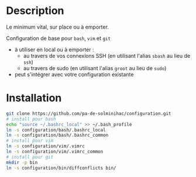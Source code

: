 # Description

Le minimum vital, sur place ou à emporter.

Configuration de base pour `bash`, `vim` et `git`
- à utiliser en local ou à emporter :
  - au travers de vos connexions SSH (en utilisant l'alias `sbash` au lieu de `ssh`)
  - au travers de sudo (en utilisant l'alias `groot` au lieu de `sudo`)
- peut s'intégrer avec votre configuration existante

# Installation

```bash
git clone https://github.com/pa-de-solminihac/configuration.git
# install pour bash
echo "source ~/.bashrc_local" >> ~/.bash_profile
ln -s configuration/bash/.bashrc_local
ln -s configuration/bash/.bashrc_common
# install pour vim
ln -s configuration/vim/.vimrc
ln -s configuration/vim/.vimrc_common
# install pour git
mkdir -p bin
ln -s configuration/bin/diffconflicts bin/
```
